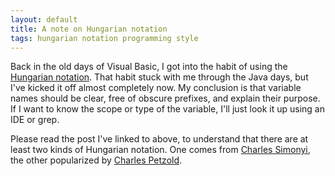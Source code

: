 ```yaml
---
layout: default
title: A note on Hungarian notation
tags: hungarian notation programming style
---
```


Back in the old days of Visual Basic, I got into the habit of using the [Hungarian notation](https://blogs.msdn.microsoft.com/rick_schaut/2004/02/14/hungarian-notation/). That habit stuck with me through the Java days, but I've kicked it off almost completely now. My conclusion is that variable names should be clear, free of obscure prefixes, and explain their purpose. If I want to know the scope or type of the variable, I'll just look it up using an IDE or grep.

Please read the post I've linked to above, to understand that there are at least two kinds of Hungarian notation. One comes from [Charles Simonyi](https://msdn.microsoft.com/en-us/library/aa260976.aspx), the other popularized by [Charles Petzold](http://www.charlespetzold.com/blog/2006/05/040939.html).
